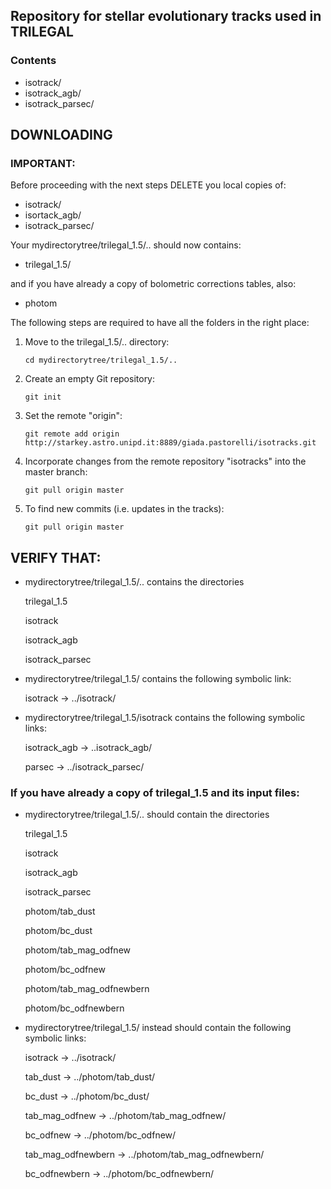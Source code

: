 ## Repository for stellar evolutionary tracks used in TRILEGAL

### Contents

- isotrack/
- isotrack_agb/
- isotrack_parsec/

## DOWNLOADING

### IMPORTANT: 

Before proceeding with the next steps DELETE you local copies of: 

- isotrack/
- isortack_agb/
- isotrack_parsec/

Your mydirectorytree/trilegal_1.5/.. should now contains:

- trilegal_1.5/

and  if you have already a copy of bolometric corrections tables, also:
 
- photom



The following steps are required to have all the folders in the right place:

1. Move to the trilegal_1.5/.. directory:

   ```
   cd mydirectorytree/trilegal_1.5/..
   ```
   
2. Create an empty Git repository:

   ```
   git init
   ```
   
3. Set the remote "origin":

   ```
   git remote add origin http://starkey.astro.unipd.it:8889/giada.pastorelli/isotracks.git
   ```
   
4. Incorporate changes from the remote repository "isotracks" into the master branch:

   ```
   git pull origin master
   ```

5. To find new commits (i.e. updates in the tracks):

   ```
   git pull origin master
   ```

## VERIFY THAT:

 - mydirectorytree/trilegal_1.5/..  contains the directories

   trilegal_1.5 
   
   isotrack
   
   isotrack_agb
   
   isotrack_parsec
   
   
   
 - mydirectorytree/trilegal_1.5/ contains the following symbolic link:

   isotrack -> ../isotrack/
   
 - mydirectorytree/trilegal_1.5/isotrack contains the following symbolic links:

   isotrack_agb -> ..isotrack_agb/
   
   parsec -> ../isotrack_parsec/


   
### If you have already a copy of trilegal_1.5 and its input files:

- mydirectorytree/trilegal_1.5/.. should contain the directories

   trilegal_1.5 
   
   isotrack
   
   isotrack_agb
   
   isotrack_parsec
   
   photom/tab_dust 
   
   photom/bc_dust 
   
   photom/tab_mag_odfnew
   
   photom/bc_odfnew
   
   photom/tab_mag_odfnewbern
   
   photom/bc_odfnewbern
   
   
- mydirectorytree/trilegal_1.5/ instead should contain the following symbolic links:

   isotrack -> ../isotrack/
   
   tab_dust -> ../photom/tab_dust/
   
   bc_dust -> ../photom/bc_dust/
   
   tab_mag_odfnew -> ../photom/tab_mag_odfnew/
   
   bc_odfnew -> ../photom/bc_odfnew/
   
   tab_mag_odfnewbern -> ../photom/tab_mag_odfnewbern/
   
   bc_odfnewbern -> ../photom/bc_odfnewbern/
   
